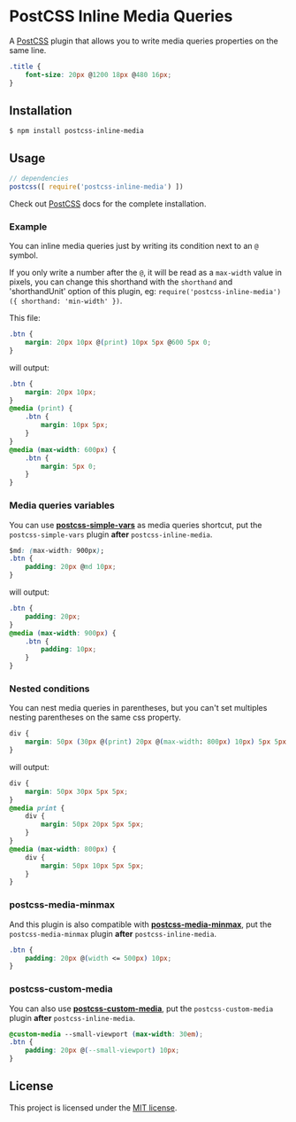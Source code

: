 # PostCSS Inline Media Queries

A [PostCSS](https://github.com/postcss/postcss) plugin that allows you to write
media queries properties on the same line.

```css
.title {
    font-size: 20px @1200 18px @480 16px;
}
```

## Installation

```console
$ npm install postcss-inline-media
```

## Usage

```js
// dependencies
postcss([ require('postcss-inline-media') ])
```

Check out [PostCSS](https://github.com/postcss/postcss) docs for the complete
installation.

### Example

You can inline media queries just by writing its condition next to an `@`
symbol.

If you only write a number after the `@`, it will be read as a `max-width` value
in pixels, you can change this shorthand with the `shorthand` and
'shorthandUnit' option of this plugin, eg:
`require('postcss-inline-media')({ shorthand: 'min-width' })`.

This file:

```css
.btn {
    margin: 20px 10px @(print) 10px 5px @600 5px 0;
}
```

will output:

```css
.btn {
    margin: 20px 10px;
}
@media (print) {
    .btn {
        margin: 10px 5px;
    }
}
@media (max-width: 600px) {
    .btn {
        margin: 5px 0;
    }
}
```

### Media queries variables

You can use
[**postcss-simple-vars**](https://github.com/postcss/postcss-simple-vars) as
media queries shortcut, put the `postcss-simple-vars` plugin **after**
`postcss-inline-media`.

```css
$md: (max-width: 900px);
.btn {
    padding: 20px @md 10px;
}
```

will output:

```css
.btn {
    padding: 20px;
}
@media (max-width: 900px) {
    .btn {
        padding: 10px;
    }
}
```

### Nested conditions

You can nest media queries in parentheses, but you can't set multiples nesting
parentheses on the same css property.

```css
div {
    margin: 50px (30px @(print) 20px @(max-width: 800px) 10px) 5px 5px;
}
```

will output:

```css
div {
    margin: 50px 30px 5px 5px;
}
@media print {
    div {
        margin: 50px 20px 5px 5px;
    }
}
@media (max-width: 800px) {
    div {
        margin: 50px 10px 5px 5px;
    }
}
```

### postcss-media-minmax

And this plugin is also compatible with
[**postcss-media-minmax**](https://github.com/postcss/postcss-media-minmax), put
the `postcss-media-minmax` plugin **after** `postcss-inline-media`.

```css
.btn {
    padding: 20px @(width <= 500px) 10px;
}
```

### postcss-custom-media

You can also use
[**postcss-custom-media**](https://github.com/postcss/postcss-custom-media), put
the `postcss-custom-media` plugin **after** `postcss-inline-media`.

```css
@custom-media --small-viewport (max-width: 30em);
.btn {
    padding: 20px @(--small-viewport) 10px;
}
```

## License

This project is licensed under the [MIT license](LICENSE).
